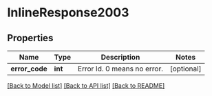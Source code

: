 # InlineResponse2003

## Properties
Name | Type | Description | Notes
------------ | ------------- | ------------- | -------------
**error_code** | **int** | Error Id. 0 means no error. | [optional] 

[[Back to Model list]](../README.md#documentation-for-models) [[Back to API list]](../README.md#documentation-for-api-endpoints) [[Back to README]](../README.md)

